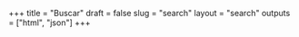+++
title = "Buscar"
draft = false
slug = "search"
layout = "search"
outputs = ["html", "json"]
+++
